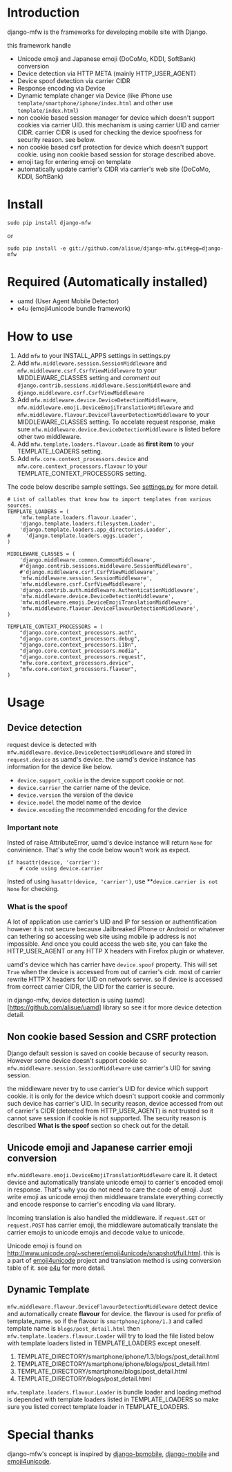 Introduction
=================================================
django-mfw is the frameworks for developing mobile site with Django.

this framework handle
+	Unicode emoji and Japanese emoji (DoCoMo, KDDI, SoftBank) conversion
+	Device detection via HTTP META (mainly HTTP_USER_AGENT)
+	Device spoof detection via carrier CIDR
+	Response encoding via Device
+	Dynamic template changer via Device (like iPhone use `template/smartphone/iphone/index.html`
	and other use `template/index.html`)
+	non cookie based session manager for device which doesn't support cookies via carrier UID.
	this mechanism is using carrier UID and carrier CIDR. carrier CIDR is used for checking
	the device spoofness for security reason. see below.
+	non cookie based csrf protection for device which doesn't support cookie. using non cookie based session for storage described above.
+	emoji tag for entering emoji on template
+	automatically update carrier's CIDR via carrier's web site (DoCoMo, KDDI, SoftBank)

Install
=================================================

	sudo pip install django-mfw
	
or

	sudo pip install -e git://github.com/alisue/django-mfw.git#egg=django-mfw


Required (Automatically installed)
=================================================
+	uamd (User Agent Mobile Detector)
+	e4u (emoji4unicode bundle framework)


How to use
=================================================

1.	Add `mfw` to your INSTALL_APPS settings in settings.py
2.	Add `mfw.middleware.session.SessionMiddleware` and `mfw.middleware.csrf.CsrfViewMiddleware`
	to your MIDDLEWARE_CLASSES setting and *comment out* `django.contrib.sessions.middleware.SessionMiddleware`
	and `django.middleware.csrf.CsrfViewMiddleware`
3.	Add `mfw.middleware.device.DeviceDetectionMiddleware`, `mfw.middleware.emoji.DeviceEmojiTranslationMiddleware` and
	`mfw.middleware.flavour.DeviceFlavourDetectionMiddleware` to your MIDDLEWARE_CLASSES setting. To accelate request
	response, make sure `mfw.middleware.device.DeviceDetectionMiddleware` is listed before other two middleware.
4.	Add `mfw.template.loaders.flavour.Loade` as **first item** to your TEMPLATE_LOADERS setting.
5.	Add `mfw.core.context_processors.device` and `mfw.core.context_processors.flavour` to your TEMPLATE_CONTEXT_PROCESSORS setting.

The code below describe sample settings. See [settings.py](https://github.com/alisue/django-mfw/blob/master/mfw-test/src/mfw_test/settings.py) for more detail.

	# List of callables that know how to import templates from various sources.
	TEMPLATE_LOADERS = (
	    'mfw.template.loaders.flavour.Loader',
	    'django.template.loaders.filesystem.Loader',
	    'django.template.loaders.app_directories.Loader',
	#     'django.template.loaders.eggs.Loader',
	)
	
	MIDDLEWARE_CLASSES = (
	    'django.middleware.common.CommonMiddleware',
	    #'django.contrib.sessions.middleware.SessionMiddleware',
	    #'django.middleware.csrf.CsrfViewMiddleware',
	    'mfw.middleware.session.SessionMiddleware',
	    'mfw.middleware.csrf.CsrfViewMiddleware',
	    'django.contrib.auth.middleware.AuthenticationMiddleware',
	    'mfw.middleware.device.DeviceDetectionMiddleware',
	    'mfw.middleware.emoji.DeviceEmojiTranslationMiddleware',
	    'mfw.middleware.flavour.DeviceFlavourDetectionMiddleware',
	)
	
	TEMPLATE_CONTEXT_PROCESSORS = (
	    "django.core.context_processors.auth",
	    "django.core.context_processors.debug",
	    "django.core.context_processors.i18n",
	    "django.core.context_processors.media",
	    "django.core.context_processors.request",
	    "mfw.core.context_processors.device",
	    "mfw.core.context_processors.flavour",
	)

Usage
===============================================

Device detection
----------------------------------------------------
request device is detected with `mfw.middleware.device.DeviceDetectionMiddleware` and stored in `request.device` as uamd's device.
the uamd's device instance has information for the device like below.

+	`device.support_cookie` is the device support cookie or not.
+	`device.carrier` the carrier name of the device.
+	`device.version` the version of the device
+	`device.model` the model name of the device
+	`device.encoding` the recommended encoding for the device

### Important note
Insted of raise AttributeError, uamd's device instance will return `None` for convinience. That's why the code below woun't work as expect.

	if hasattr(device, 'carrier'):
		# code using device.carrier
	
Insted of using `hasattr(device, 'carrier')`, use **`device.carrier is not None` for checking.


### What is the spoof
A lot of application use carrier's UID and IP for session or authentification however
it is not secure because Jailbreaked iPhone or Android or whatever can tethering so accessing web site using mobile
ip address is not impossible. And once you could access the web site, you can fake the HTTP_USER_AGENT or any 
HTTP X headers with Firefox plugin or whatever.

uamd's device which has carrier have `device.spoof` property. This will set `True` when the device is accessed
from out of carrier's cidr. most of carrier rewrite HTTP X headers for UID on network server. so if device is 
accessed from correct carrier CIDR, the UID for the carrier is secure.

in django-mfw, device detection is using (uamd)[https://github.com/alisue/uamd] library so see it
for more device detection detail.


Non cookie based Session and CSRF protection
----------------------------------------------------
Django default session is saved on cookie because of security reason. However some device doesn't support cookie
so `mfw.middleware.session.SessionMiddleware` use carrier's UID for saving session.

the middleware never try to use carrier's UID for device which support cookie. it is only for the device which doesn't support cookie
and commonly such device has carrier's UID. In security reason, device accessed from out of carrier's CIDR (detected from HTTP_USER_AGENT)
is not trusted so it cannot save session if cookie is not supported. The security reason is described **What is the spoof** section
so check out for the detail.


Unicode emoji and Japanese carrier emoji conversion
----------------------------------------------------
`mfw.middleware.emoji.DeviceEmojiTranslationMiddleware` care it. it detect device and automatically translate unicode emoji to
carrier's encoded emoji in response. That's why you do not need to care the code of emoji. Just write emoji as unicode emoji then
middleware translate everything correctly and encode response to carrier's encoding via `uamd` library.

Incoming translation is also handled the middleware. if `request.GET` or `request.POST` has carrier emoji, the middleware automatically
translate the carrier emojis to unicode emojis and decode value to unicode. 

Unicode emoji is found on <http://www.unicode.org/~scherer/emoji4unicode/snapshot/full.html>. this is a part of [emoji4unicode](http://code.google.com/p/emoji4unicode/) project
and translation method is using conversion table of it. see [e4u](https://github.com/alisue/e4u) for more detail.


Dynamic Template
----------------------------------------
`mfw.middleware.flavour.DeviceFlavourDetectionMiddleware` detect device and automatically create **flavour** for device.
the flavour is used for prefix of template_name. so if the flavour is `smartphone/iphone/1.3` and called template name is `blogs/post_detail.html` 
then `mfw.template.loaders.flavour.Loader` will try to load the file listed below with template loaders listed in TEMPLATE_LOADERS except oneself.

1.	TEMPLATE_DIRECTORY/smartphone/iphone/1.3/blogs/post_detail.html
2.	TEMPLATE_DIRECTORY/smartphone/iphone/blogs/post_detail.html
3.	TEMPLATE_DIRECTORY/smartphone/blogs/post_detail.html
4.	TEMPLATE_DIRECTORY/blogs/post_detail.html

`mfw.template.loaders.flavour.Loader` is bundle loader and loading method is depended with template loaders listed in TEMPLATE_LOADERS
so make sure you listed correct template loader in TEMPLATE_LOADERS.


Special thanks
==================================================================
django-mfw's concept is inspired by [django-bpmobile](https://bitbucket.org/tokibito/django-bpmobile), 
[django-mobile](https://github.com/gregmuellegger/django-mobile) and [emoji4unicode](http://code.google.com/p/emoji4unicode/).